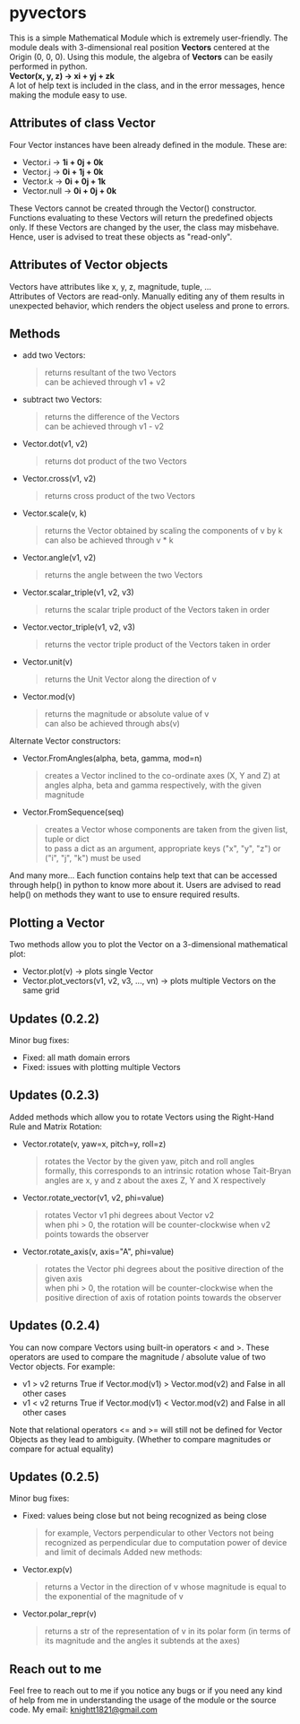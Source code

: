 # pyvectors

This is a simple Mathematical Module which is extremely user-friendly.  The module deals with 3-dimensional real position **Vectors** centered at the Origin (0, 0, 0). Using this module, the algebra of **Vectors** can be easily performed in python. \
**Vector(x, y, z) -> xi + yj + zk** \
A lot of help text is included in the class, and in the error messages, hence making the module easy to use.

## Attributes of class Vector
Four Vector instances have been already defined in the module. These are:
- Vector.i -> **1i + 0j + 0k**
- Vector.j -> **0i + 1j + 0k**
- Vector.k -> **0i + 0j + 1k**
- Vector.null -> **0i + 0j + 0k**

These Vectors cannot be created through the Vector() constructor. Functions evaluating to these Vectors will return the predefined objects only. If these Vectors are changed by the user, the class may misbehave. Hence, user is advised to treat these objects as "read-only".

## Attributes of Vector objects
Vectors have attributes like x, y, z, magnitude, tuple, ... \
Attributes of Vectors are read-only. Manually editing any of them results in unexpected behavior, which renders the object useless and prone to errors.

## Methods

- add two Vectors:
    > returns resultant of the two Vectors \
    > can be achieved through v1 + v2
- subtract two Vectors:
    > returns the difference of the Vectors \
    > can be achieved through v1 - v2
- Vector.dot(v1, v2)
    > returns dot product of the two Vectors
- Vector.cross(v1, v2)
    > returns cross product of the two Vectors
- Vector.scale(v, k)
    > returns the Vector obtained by scaling the components of v by k \
    > can also be achieved through v * k
- Vector.angle(v1, v2)
    > returns the angle between the two Vectors
- Vector.scalar_triple(v1, v2, v3)
    > returns the scalar triple product of the Vectors taken in order
- Vector.vector_triple(v1, v2, v3)
    > returns the vector triple product of the Vectors taken in order
- Vector.unit(v)
    > returns the Unit Vector along the direction of v
- Vector.mod(v)
    > returns the magnitude or absolute value of v \
    > can also be achieved through abs(v)

Alternate Vector constructors:
- Vector.FromAngles(alpha, beta, gamma, mod=n)
    > creates a Vector inclined to the co-ordinate axes (X, Y and Z) at angles alpha, beta and gamma respectively, with the given magnitude
- Vector.FromSequence(seq)
    > creates a Vector whose components are taken from the given list, tuple or dict \
    > to pass a dict as an argument, appropriate keys ("x", "y", "z") or ("i", "j", "k") must be used

 And many more... Each function contains help text that can be accessed through help() in python to know more about it. Users are advised to read help() on methods they want to use to ensure required results.

## Plotting a Vector
Two methods allow you to plot the Vector on a 3-dimensional mathematical plot:
- Vector.plot(v) -> plots single Vector
- Vector.plot_vectors(v1, v2, v3, ..., vn) -> plots multiple Vectors on the same grid

## Updates (0.2.2)
Minor bug fixes:
- Fixed: all math domain errors
- Fixed: issues with plotting multiple Vectors

## Updates (0.2.3)
Added methods which allow you to rotate Vectors using the Right-Hand Rule and Matrix Rotation:
- Vector.rotate(v, yaw=x, pitch=y, roll=z)
    > rotates the Vector by the given yaw, pitch and roll angles \
    > formally, this corresponds to an intrinsic rotation whose Tait-Bryan angles are x, y and z about the axes Z, Y and X respectively
- Vector.rotate_vector(v1, v2, phi=value)
    > rotates Vector v1 phi degrees about Vector v2 \
    > when phi > 0, the rotation will be counter-clockwise when v2 points towards the observer
- Vector.rotate_axis(v, axis="A", phi=value)
    > rotates the Vector phi degrees about the positive direction of the given axis \
    > when phi > 0, the rotation will be counter-clockwise when the positive direction of axis of rotation points towards the observer

## Updates (0.2.4)
You can now compare Vectors using built-in operators < and >. These operators are used to compare the magnitude / absolute value of two Vector objects. For example:
- v1 > v2 returns True if Vector.mod(v1) > Vector.mod(v2) and False in all other cases
- v1 < v2 returns True if Vector.mod(v1) < Vector.mod(v2) and False in all other cases

Note that relational operators <= and >= will still not be defined for Vector Objects as they lead to ambiguity. (Whether to compare magnitudes or compare for actual equality)

## Updates (0.2.5)
Minor bug fixes:
- Fixed: values being close but not being recognized as being close
    > for example, Vectors perpendicular to other Vectors not being recognized as perpendicular due to computation power of device and limit of decimals
Added new methods:
- Vector.exp(v)
    > returns a Vector in the direction of v whose magnitude is equal to the exponential of the magnitude of v
- Vector.polar_repr(v)
    > returns a str of the representation of v in its polar form (in terms of its magnitude and the angles it subtends at the axes)

## Reach out to me
Feel free to reach out to me if you notice any bugs or if you need any kind of help from me in understanding the usage of the module or the source code. My email: knightt1821@gmail.com